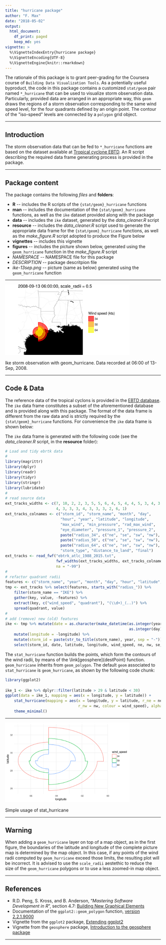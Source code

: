 ```yaml
---
title: "hurricane package"
author: "F. Max"
date: "2018-05-02"
output: 
  html_document:
    df_print: paged
    keep_md: yes
vignette: >
  %\VignetteIndexEntry{hurricane package}
  %\VignetteEncoding{UTF-8}
  %\VignetteEngine{knitr::rmarkdown}
---
```




The rationale of this package is to grant peer-grading for the Coursera course of `Building Data Visualization Tools`. As a potentially useful byproduct, the code in this package contains a customized `stat/geom` pair named `*_hurricane` that can be used to visualize storm observation data. Particularly, provided data are arranged in an appropriate way, this `geom` draws the regions of a storm observation corresponding to the same wind speed level, for the four quadrants defined by an origin point. The contour of the "iso-speed" levels are connected by a `polygon` grid object.

***
## Introduction

The storm observation data that can be fed to `*_hurricane` functions are based on the dataset available at [Tropical cyclone EBTD](http://rammb.cira.colostate.edu/research/tropical_cyclones/tc_extended_best_track_dataset/). An R script describing the required data frame generating process is provided in the package. 

***
## Package content

The package contains the following *files* and **folders**:

- **R** -- includes the R scripts of the `{stat/geom}_hurricane` functions
- **man** -- includes the documentation of the `{stat/geom}_hurricane` functions, as well as the `ike` dataset provided along with the package
- **data** -- includes the `ike` dataset, generated by the *data_cleaner.R* script
- **resource** -- includes the *data_cleaner.R* script used to generate the appropriate data frame for the `{stat/geom}_hurricane` functions, as well as the *make_figure.R* script adopted to produce the Figure below
- **vignettes** -- includes this vignette
- **figures** -- includes the picture shown below, generated using the `geom_hurricane` function in the *make_figure.R* script
- *NAMESPACE* -- NAMESPACE file for this package
- *DESCRIPTION* -- package descritpion file
- *ike-13sep.png* -- picture (same as below) generated using the `geom_hurricane` function

***
<div class="figure">
<img src="../figures/ike-13sep.png" alt="Ike storm observation with geom_hurricane. Data recorded at 06:00 of 13-Sep, 2008." width="80%" />
<p class="caption">Ike storm observation with geom_hurricane. Data recorded at 06:00 of 13-Sep, 2008.</p>
</div>

***
## Code & Data

The reference data of the tropical cyclons is provided in the [EBTD database](http://rammb.cira.colostate.edu/research/tropical_cyclones/tc_extended_best_track_dataset/). The `ike` data frame constitutes a subset of the aforementioned database and is provided along with this package. The format of the data frame is different from the raw data and is strictly required by the `{stat/geom}_hurricane` functions. For convenience the `ike` data frame is shown below:





<div data-pagedtable="false">
  <script data-pagedtable-source type="application/json">
{"columns":[{"label":["storm_id"],"name":[1],"type":["chr"],"align":["left"]},{"label":["date"],"name":[2],"type":["chr"],"align":["left"]},{"label":["latitude"],"name":[3],"type":["dbl"],"align":["right"]},{"label":["longitude"],"name":[4],"type":["dbl"],"align":["right"]},{"label":["wind_speed"],"name":[5],"type":["chr"],"align":["left"]},{"label":["ne"],"name":[6],"type":["int"],"align":["right"]},{"label":["nw"],"name":[7],"type":["int"],"align":["right"]},{"label":["se"],"name":[8],"type":["int"],"align":["right"]},{"label":["sw"],"name":[9],"type":["int"],"align":["right"]}],"data":[{"1":"Ike-2008","2":"2008-09-01 06:00:00","3":"17.2","4":"-37.0","5":"34","6":"0","7":"0","8":"0","9":"0"},{"1":"Ike-2008","2":"2008-09-01 06:00:00","3":"17.2","4":"-37.0","5":"50","6":"0","7":"0","8":"0","9":"0"},{"1":"Ike-2008","2":"2008-09-01 06:00:00","3":"17.2","4":"-37.0","5":"64","6":"0","7":"0","8":"0","9":"0"},{"1":"Ike-2008","2":"2008-09-01 12:00:00","3":"17.3","4":"-38.4","5":"34","6":"120","7":"60","8":"75","9":"0"},{"1":"Ike-2008","2":"2008-09-01 12:00:00","3":"17.3","4":"-38.4","5":"50","6":"0","7":"0","8":"0","9":"0"},{"1":"Ike-2008","2":"2008-09-01 12:00:00","3":"17.3","4":"-38.4","5":"64","6":"0","7":"0","8":"0","9":"0"},{"1":"Ike-2008","2":"2008-09-01 18:00:00","3":"17.5","4":"-39.9","5":"34","6":"130","7":"75","8":"110","9":"0"},{"1":"Ike-2008","2":"2008-09-01 18:00:00","3":"17.5","4":"-39.9","5":"50","6":"0","7":"0","8":"0","9":"0"},{"1":"Ike-2008","2":"2008-09-01 18:00:00","3":"17.5","4":"-39.9","5":"64","6":"0","7":"0","8":"0","9":"0"},{"1":"Ike-2008","2":"2008-09-02 00:00:00","3":"17.8","4":"-41.3","5":"34","6":"140","7":"90","8":"120","9":"0"},{"1":"Ike-2008","2":"2008-09-02 00:00:00","3":"17.8","4":"-41.3","5":"50","6":"0","7":"0","8":"0","9":"0"},{"1":"Ike-2008","2":"2008-09-02 00:00:00","3":"17.8","4":"-41.3","5":"64","6":"0","7":"0","8":"0","9":"0"},{"1":"Ike-2008","2":"2008-09-02 06:00:00","3":"18.2","4":"-42.8","5":"34","6":"145","7":"120","8":"120","9":"0"},{"1":"Ike-2008","2":"2008-09-02 06:00:00","3":"18.2","4":"-42.8","5":"50","6":"0","7":"0","8":"0","9":"0"},{"1":"Ike-2008","2":"2008-09-02 06:00:00","3":"18.2","4":"-42.8","5":"64","6":"0","7":"0","8":"0","9":"0"},{"1":"Ike-2008","2":"2008-09-02 12:00:00","3":"18.7","4":"-44.3","5":"34","6":"150","7":"120","8":"120","9":"0"},{"1":"Ike-2008","2":"2008-09-02 12:00:00","3":"18.7","4":"-44.3","5":"50","6":"90","7":"0","8":"0","9":"0"},{"1":"Ike-2008","2":"2008-09-02 12:00:00","3":"18.7","4":"-44.3","5":"64","6":"0","7":"0","8":"0","9":"0"},{"1":"Ike-2008","2":"2008-09-02 18:00:00","3":"19.3","4":"-45.8","5":"34","6":"150","7":"120","8":"120","9":"45"},{"1":"Ike-2008","2":"2008-09-02 18:00:00","3":"19.3","4":"-45.8","5":"50","6":"90","7":"0","8":"0","9":"0"},{"1":"Ike-2008","2":"2008-09-02 18:00:00","3":"19.3","4":"-45.8","5":"64","6":"0","7":"0","8":"0","9":"0"},{"1":"Ike-2008","2":"2008-09-03 00:00:00","3":"19.8","4":"-47.3","5":"34","6":"150","7":"120","8":"115","9":"45"},{"1":"Ike-2008","2":"2008-09-03 00:00:00","3":"19.8","4":"-47.3","5":"50","6":"75","7":"30","8":"0","9":"0"},{"1":"Ike-2008","2":"2008-09-03 00:00:00","3":"19.8","4":"-47.3","5":"64","6":"0","7":"0","8":"0","9":"0"},{"1":"Ike-2008","2":"2008-09-03 06:00:00","3":"20.2","4":"-48.8","5":"34","6":"145","7":"120","8":"110","9":"45"},{"1":"Ike-2008","2":"2008-09-03 06:00:00","3":"20.2","4":"-48.8","5":"50","6":"75","7":"30","8":"0","9":"0"},{"1":"Ike-2008","2":"2008-09-03 06:00:00","3":"20.2","4":"-48.8","5":"64","6":"0","7":"0","8":"0","9":"0"},{"1":"Ike-2008","2":"2008-09-03 12:00:00","3":"20.6","4":"-50.3","5":"34","6":"135","7":"120","8":"105","9":"50"},{"1":"Ike-2008","2":"2008-09-03 12:00:00","3":"20.6","4":"-50.3","5":"50","6":"75","7":"40","8":"0","9":"0"},{"1":"Ike-2008","2":"2008-09-03 12:00:00","3":"20.6","4":"-50.3","5":"64","6":"0","7":"0","8":"0","9":"0"},{"1":"Ike-2008","2":"2008-09-03 18:00:00","3":"21.1","4":"-51.9","5":"34","6":"130","7":"120","8":"100","9":"60"},{"1":"Ike-2008","2":"2008-09-03 18:00:00","3":"21.1","4":"-51.9","5":"50","6":"75","7":"50","8":"50","9":"30"},{"1":"Ike-2008","2":"2008-09-03 18:00:00","3":"21.1","4":"-51.9","5":"64","6":"30","7":"0","8":"0","9":"0"},{"1":"Ike-2008","2":"2008-09-04 00:00:00","3":"21.8","4":"-53.5","5":"34","6":"120","7":"120","8":"100","9":"75"},{"1":"Ike-2008","2":"2008-09-04 00:00:00","3":"21.8","4":"-53.5","5":"50","6":"75","7":"50","8":"50","9":"40"},{"1":"Ike-2008","2":"2008-09-04 00:00:00","3":"21.8","4":"-53.5","5":"64","6":"30","7":"25","8":"25","9":"20"},{"1":"Ike-2008","2":"2008-09-04 06:00:00","3":"22.4","4":"-55.0","5":"34","6":"115","7":"120","8":"100","9":"90"},{"1":"Ike-2008","2":"2008-09-04 06:00:00","3":"22.4","4":"-55.0","5":"50","6":"75","7":"60","8":"50","9":"40"},{"1":"Ike-2008","2":"2008-09-04 06:00:00","3":"22.4","4":"-55.0","5":"64","6":"30","7":"25","8":"25","9":"20"},{"1":"Ike-2008","2":"2008-09-04 12:00:00","3":"23.0","4":"-56.4","5":"34","6":"110","7":"90","8":"95","9":"90"},{"1":"Ike-2008","2":"2008-09-04 12:00:00","3":"23.0","4":"-56.4","5":"50","6":"60","7":"50","8":"55","9":"40"},{"1":"Ike-2008","2":"2008-09-04 12:00:00","3":"23.0","4":"-56.4","5":"64","6":"40","7":"30","8":"30","9":"25"},{"1":"Ike-2008","2":"2008-09-04 18:00:00","3":"23.4","4":"-57.7","5":"34","6":"105","7":"85","8":"95","9":"90"},{"1":"Ike-2008","2":"2008-09-04 18:00:00","3":"23.4","4":"-57.7","5":"50","6":"60","7":"50","8":"55","9":"40"},{"1":"Ike-2008","2":"2008-09-04 18:00:00","3":"23.4","4":"-57.7","5":"64","6":"40","7":"30","8":"30","9":"25"},{"1":"Ike-2008","2":"2008-09-05 00:00:00","3":"23.6","4":"-59.0","5":"34","6":"105","7":"80","8":"95","9":"90"},{"1":"Ike-2008","2":"2008-09-05 00:00:00","3":"23.6","4":"-59.0","5":"50","6":"50","7":"50","8":"50","9":"40"},{"1":"Ike-2008","2":"2008-09-05 00:00:00","3":"23.6","4":"-59.0","5":"64","6":"40","7":"30","8":"30","9":"25"},{"1":"Ike-2008","2":"2008-09-05 06:00:00","3":"23.6","4":"-60.4","5":"34","6":"105","7":"85","8":"90","9":"90"},{"1":"Ike-2008","2":"2008-09-05 06:00:00","3":"23.6","4":"-60.4","5":"50","6":"50","7":"50","8":"50","9":"45"},{"1":"Ike-2008","2":"2008-09-05 06:00:00","3":"23.6","4":"-60.4","5":"64","6":"40","7":"30","8":"30","9":"30"},{"1":"Ike-2008","2":"2008-09-05 12:00:00","3":"23.5","4":"-61.9","5":"34","6":"105","7":"90","8":"90","9":"90"},{"1":"Ike-2008","2":"2008-09-05 12:00:00","3":"23.5","4":"-61.9","5":"50","6":"50","7":"50","8":"50","9":"45"},{"1":"Ike-2008","2":"2008-09-05 12:00:00","3":"23.5","4":"-61.9","5":"64","6":"40","7":"30","8":"30","9":"30"},{"1":"Ike-2008","2":"2008-09-05 18:00:00","3":"23.2","4":"-63.4","5":"34","6":"105","7":"105","8":"90","9":"90"},{"1":"Ike-2008","2":"2008-09-05 18:00:00","3":"23.2","4":"-63.4","5":"50","6":"50","7":"50","8":"50","9":"45"},{"1":"Ike-2008","2":"2008-09-05 18:00:00","3":"23.2","4":"-63.4","5":"64","6":"40","7":"35","8":"35","9":"30"},{"1":"Ike-2008","2":"2008-09-06 00:00:00","3":"22.8","4":"-64.9","5":"34","6":"105","7":"110","8":"90","9":"90"},{"1":"Ike-2008","2":"2008-09-06 00:00:00","3":"22.8","4":"-64.9","5":"50","6":"50","7":"50","8":"50","9":"45"},{"1":"Ike-2008","2":"2008-09-06 00:00:00","3":"22.8","4":"-64.9","5":"64","6":"40","7":"35","8":"35","9":"30"},{"1":"Ike-2008","2":"2008-09-06 06:00:00","3":"22.4","4":"-66.3","5":"34","6":"105","7":"115","8":"90","9":"90"},{"1":"Ike-2008","2":"2008-09-06 06:00:00","3":"22.4","4":"-66.3","5":"50","6":"60","7":"50","8":"50","9":"45"},{"1":"Ike-2008","2":"2008-09-06 06:00:00","3":"22.4","4":"-66.3","5":"64","6":"40","7":"35","8":"35","9":"30"},{"1":"Ike-2008","2":"2008-09-06 12:00:00","3":"21.9","4":"-67.7","5":"34","6":"110","7":"120","8":"90","9":"90"},{"1":"Ike-2008","2":"2008-09-06 12:00:00","3":"21.9","4":"-67.7","5":"50","6":"60","7":"50","8":"60","9":"45"},{"1":"Ike-2008","2":"2008-09-06 12:00:00","3":"21.9","4":"-67.7","5":"64","6":"40","7":"35","8":"35","9":"30"},{"1":"Ike-2008","2":"2008-09-06 18:00:00","3":"21.5","4":"-69.0","5":"34","6":"115","7":"125","8":"95","9":"100"},{"1":"Ike-2008","2":"2008-09-06 18:00:00","3":"21.5","4":"-69.0","5":"50","6":"60","7":"60","8":"70","9":"45"},{"1":"Ike-2008","2":"2008-09-06 18:00:00","3":"21.5","4":"-69.0","5":"64","6":"40","7":"35","8":"35","9":"30"},{"1":"Ike-2008","2":"2008-09-07 00:00:00","3":"21.2","4":"-70.3","5":"34","6":"120","7":"125","8":"100","9":"100"},{"1":"Ike-2008","2":"2008-09-07 00:00:00","3":"21.2","4":"-70.3","5":"50","6":"75","7":"60","8":"75","9":"50"},{"1":"Ike-2008","2":"2008-09-07 00:00:00","3":"21.2","4":"-70.3","5":"64","6":"40","7":"35","8":"40","9":"30"},{"1":"Ike-2008","2":"2008-09-07 06:00:00","3":"21.1","4":"-71.6","5":"34","6":"130","7":"125","8":"110","9":"100"},{"1":"Ike-2008","2":"2008-09-07 06:00:00","3":"21.1","4":"-71.6","5":"50","6":"75","7":"75","8":"75","9":"50"},{"1":"Ike-2008","2":"2008-09-07 06:00:00","3":"21.1","4":"-71.6","5":"64","6":"40","7":"40","8":"40","9":"30"},{"1":"Ike-2008","2":"2008-09-07 12:00:00","3":"21.0","4":"-72.8","5":"34","6":"140","7":"125","8":"120","9":"100"},{"1":"Ike-2008","2":"2008-09-07 12:00:00","3":"21.0","4":"-72.8","5":"50","6":"90","7":"75","8":"75","9":"50"},{"1":"Ike-2008","2":"2008-09-07 12:00:00","3":"21.0","4":"-72.8","5":"64","6":"50","7":"50","8":"40","9":"30"},{"1":"Ike-2008","2":"2008-09-07 18:00:00","3":"21.0","4":"-74.0","5":"34","6":"145","7":"125","8":"125","9":"100"},{"1":"Ike-2008","2":"2008-09-07 18:00:00","3":"21.0","4":"-74.0","5":"50","6":"90","7":"75","8":"90","9":"50"},{"1":"Ike-2008","2":"2008-09-07 18:00:00","3":"21.0","4":"-74.0","5":"64","6":"50","7":"50","8":"40","9":"30"},{"1":"Ike-2008","2":"2008-09-08 00:00:00","3":"21.1","4":"-75.2","5":"34","6":"150","7":"125","8":"140","9":"100"},{"1":"Ike-2008","2":"2008-09-08 00:00:00","3":"21.1","4":"-75.2","5":"50","6":"90","7":"75","8":"105","9":"50"},{"1":"Ike-2008","2":"2008-09-08 00:00:00","3":"21.1","4":"-75.2","5":"64","6":"50","7":"50","8":"40","9":"30"},{"1":"Ike-2008","2":"2008-09-08 06:00:00","3":"21.1","4":"-76.5","5":"34","6":"155","7":"125","8":"175","9":"100"},{"1":"Ike-2008","2":"2008-09-08 06:00:00","3":"21.1","4":"-76.5","5":"50","6":"90","7":"75","8":"120","9":"50"},{"1":"Ike-2008","2":"2008-09-08 06:00:00","3":"21.1","4":"-76.5","5":"64","6":"50","7":"50","8":"40","9":"30"},{"1":"Ike-2008","2":"2008-09-08 12:00:00","3":"21.1","4":"-77.8","5":"34","6":"155","7":"125","8":"180","9":"100"},{"1":"Ike-2008","2":"2008-09-08 12:00:00","3":"21.1","4":"-77.8","5":"50","6":"90","7":"60","8":"120","9":"50"},{"1":"Ike-2008","2":"2008-09-08 12:00:00","3":"21.1","4":"-77.8","5":"64","6":"40","7":"45","8":"40","9":"30"},{"1":"Ike-2008","2":"2008-09-08 18:00:00","3":"21.2","4":"-79.1","5":"34","6":"155","7":"125","8":"180","9":"100"},{"1":"Ike-2008","2":"2008-09-08 18:00:00","3":"21.2","4":"-79.1","5":"50","6":"90","7":"45","8":"120","9":"30"},{"1":"Ike-2008","2":"2008-09-08 18:00:00","3":"21.2","4":"-79.1","5":"64","6":"30","7":"30","8":"30","9":"0"},{"1":"Ike-2008","2":"2008-09-09 00:00:00","3":"21.5","4":"-80.3","5":"34","6":"155","7":"150","8":"180","9":"100"},{"1":"Ike-2008","2":"2008-09-09 00:00:00","3":"21.5","4":"-80.3","5":"50","6":"90","7":"60","8":"90","9":"30"},{"1":"Ike-2008","2":"2008-09-09 00:00:00","3":"21.5","4":"-80.3","5":"64","6":"30","7":"30","8":"30","9":"0"},{"1":"Ike-2008","2":"2008-09-09 06:00:00","3":"22.0","4":"-81.4","5":"34","6":"155","7":"170","8":"160","9":"100"},{"1":"Ike-2008","2":"2008-09-09 06:00:00","3":"22.0","4":"-81.4","5":"50","6":"90","7":"75","8":"75","9":"30"},{"1":"Ike-2008","2":"2008-09-09 06:00:00","3":"22.0","4":"-81.4","5":"64","6":"30","7":"30","8":"30","9":"0"},{"1":"Ike-2008","2":"2008-09-09 12:00:00","3":"22.4","4":"-82.4","5":"34","6":"155","7":"170","8":"155","9":"100"},{"1":"Ike-2008","2":"2008-09-09 12:00:00","3":"22.4","4":"-82.4","5":"50","6":"90","7":"90","8":"75","9":"30"},{"1":"Ike-2008","2":"2008-09-09 12:00:00","3":"22.4","4":"-82.4","5":"64","6":"30","7":"30","8":"0","9":"0"},{"1":"Ike-2008","2":"2008-09-09 18:00:00","3":"22.7","4":"-83.3","5":"34","6":"155","7":"170","8":"150","9":"105"},{"1":"Ike-2008","2":"2008-09-09 18:00:00","3":"22.7","4":"-83.3","5":"50","6":"100","7":"90","8":"75","9":"30"},{"1":"Ike-2008","2":"2008-09-09 18:00:00","3":"22.7","4":"-83.3","5":"64","6":"20","7":"30","8":"0","9":"0"},{"1":"Ike-2008","2":"2008-09-10 00:00:00","3":"23.1","4":"-84.0","5":"34","6":"160","7":"180","8":"150","9":"110"},{"1":"Ike-2008","2":"2008-09-10 00:00:00","3":"23.1","4":"-84.0","5":"50","6":"100","7":"90","8":"75","9":"30"},{"1":"Ike-2008","2":"2008-09-10 00:00:00","3":"23.1","4":"-84.0","5":"64","6":"30","7":"20","8":"0","9":"0"},{"1":"Ike-2008","2":"2008-09-10 06:00:00","3":"23.4","4":"-84.6","5":"34","6":"170","7":"180","8":"150","9":"115"},{"1":"Ike-2008","2":"2008-09-10 06:00:00","3":"23.4","4":"-84.6","5":"50","6":"110","7":"90","8":"75","9":"45"},{"1":"Ike-2008","2":"2008-09-10 06:00:00","3":"23.4","4":"-84.6","5":"64","6":"45","7":"20","8":"0","9":"0"},{"1":"Ike-2008","2":"2008-09-10 12:00:00","3":"23.8","4":"-85.2","5":"34","6":"180","7":"180","8":"155","9":"120"},{"1":"Ike-2008","2":"2008-09-10 12:00:00","3":"23.8","4":"-85.2","5":"50","6":"120","7":"100","8":"80","9":"60"},{"1":"Ike-2008","2":"2008-09-10 12:00:00","3":"23.8","4":"-85.2","5":"64","6":"75","7":"45","8":"20","9":"15"},{"1":"Ike-2008","2":"2008-09-10 18:00:00","3":"24.2","4":"-85.8","5":"34","6":"195","7":"180","8":"160","9":"120"},{"1":"Ike-2008","2":"2008-09-10 18:00:00","3":"24.2","4":"-85.8","5":"50","6":"130","7":"110","8":"90","9":"75"},{"1":"Ike-2008","2":"2008-09-10 18:00:00","3":"24.2","4":"-85.8","5":"64","6":"90","7":"60","8":"40","9":"30"},{"1":"Ike-2008","2":"2008-09-11 00:00:00","3":"24.7","4":"-86.4","5":"34","6":"210","7":"180","8":"170","9":"120"},{"1":"Ike-2008","2":"2008-09-11 00:00:00","3":"24.7","4":"-86.4","5":"50","6":"140","7":"125","8":"105","9":"90"},{"1":"Ike-2008","2":"2008-09-11 00:00:00","3":"24.7","4":"-86.4","5":"64","6":"100","7":"75","8":"60","9":"30"},{"1":"Ike-2008","2":"2008-09-11 06:00:00","3":"25.1","4":"-87.1","5":"34","6":"220","7":"180","8":"190","9":"130"},{"1":"Ike-2008","2":"2008-09-11 06:00:00","3":"25.1","4":"-87.1","5":"50","6":"150","7":"140","8":"120","9":"90"},{"1":"Ike-2008","2":"2008-09-11 06:00:00","3":"25.1","4":"-87.1","5":"64","6":"100","7":"75","8":"75","9":"30"},{"1":"Ike-2008","2":"2008-09-11 12:00:00","3":"25.5","4":"-88.0","5":"34","6":"230","7":"180","8":"240","9":"150"},{"1":"Ike-2008","2":"2008-09-11 12:00:00","3":"25.5","4":"-88.0","5":"50","6":"150","7":"140","8":"135","9":"90"},{"1":"Ike-2008","2":"2008-09-11 12:00:00","3":"25.5","4":"-88.0","5":"64","6":"100","7":"60","8":"75","9":"30"},{"1":"Ike-2008","2":"2008-09-11 18:00:00","3":"25.8","4":"-88.9","5":"34","6":"240","7":"180","8":"240","9":"150"},{"1":"Ike-2008","2":"2008-09-11 18:00:00","3":"25.8","4":"-88.9","5":"50","6":"150","7":"140","8":"150","9":"90"},{"1":"Ike-2008","2":"2008-09-11 18:00:00","3":"25.8","4":"-88.9","5":"64","6":"100","7":"60","8":"75","9":"30"},{"1":"Ike-2008","2":"2008-09-12 00:00:00","3":"26.1","4":"-90.0","5":"34","6":"240","7":"180","8":"230","9":"150"},{"1":"Ike-2008","2":"2008-09-12 00:00:00","3":"26.1","4":"-90.0","5":"50","6":"150","7":"140","8":"150","9":"100"},{"1":"Ike-2008","2":"2008-09-12 00:00:00","3":"26.1","4":"-90.0","5":"64","6":"100","7":"60","8":"75","9":"60"},{"1":"Ike-2008","2":"2008-09-12 06:00:00","3":"26.4","4":"-91.1","5":"34","6":"240","7":"180","8":"215","9":"150"},{"1":"Ike-2008","2":"2008-09-12 06:00:00","3":"26.4","4":"-91.1","5":"50","6":"150","7":"140","8":"150","9":"100"},{"1":"Ike-2008","2":"2008-09-12 06:00:00","3":"26.4","4":"-91.1","5":"64","6":"105","7":"60","8":"75","9":"60"},{"1":"Ike-2008","2":"2008-09-12 12:00:00","3":"26.9","4":"-92.2","5":"34","6":"240","7":"180","8":"210","9":"150"},{"1":"Ike-2008","2":"2008-09-12 12:00:00","3":"26.9","4":"-92.2","5":"50","6":"150","7":"140","8":"150","9":"100"},{"1":"Ike-2008","2":"2008-09-12 12:00:00","3":"26.9","4":"-92.2","5":"64","6":"105","7":"60","8":"75","9":"60"},{"1":"Ike-2008","2":"2008-09-12 18:00:00","3":"27.5","4":"-93.2","5":"34","6":"240","7":"175","8":"205","9":"150"},{"1":"Ike-2008","2":"2008-09-12 18:00:00","3":"27.5","4":"-93.2","5":"50","6":"150","7":"105","8":"150","9":"90"},{"1":"Ike-2008","2":"2008-09-12 18:00:00","3":"27.5","4":"-93.2","5":"64","6":"105","7":"75","8":"90","9":"60"},{"1":"Ike-2008","2":"2008-09-13 00:00:00","3":"28.3","4":"-94.0","5":"34","6":"240","7":"170","8":"200","9":"150"},{"1":"Ike-2008","2":"2008-09-13 00:00:00","3":"28.3","4":"-94.0","5":"50","6":"150","7":"90","8":"160","9":"80"},{"1":"Ike-2008","2":"2008-09-13 00:00:00","3":"28.3","4":"-94.0","5":"64","6":"110","7":"75","8":"90","9":"60"},{"1":"Ike-2008","2":"2008-09-13 06:00:00","3":"29.1","4":"-94.6","5":"34","6":"225","7":"125","8":"200","9":"125"},{"1":"Ike-2008","2":"2008-09-13 06:00:00","3":"29.1","4":"-94.6","5":"50","6":"150","7":"75","8":"160","9":"80"},{"1":"Ike-2008","2":"2008-09-13 06:00:00","3":"29.1","4":"-94.6","5":"64","6":"110","7":"45","8":"90","9":"55"},{"1":"Ike-2008","2":"2008-09-13 12:00:00","3":"30.3","4":"-95.2","5":"34","6":"125","7":"60","8":"180","9":"125"},{"1":"Ike-2008","2":"2008-09-13 12:00:00","3":"30.3","4":"-95.2","5":"50","6":"75","7":"45","8":"90","9":"60"},{"1":"Ike-2008","2":"2008-09-13 12:00:00","3":"30.3","4":"-95.2","5":"64","6":"50","7":"20","8":"45","9":"30"},{"1":"Ike-2008","2":"2008-09-13 18:00:00","3":"31.7","4":"-95.3","5":"34","6":"75","7":"40","8":"150","9":"60"},{"1":"Ike-2008","2":"2008-09-13 18:00:00","3":"31.7","4":"-95.3","5":"50","6":"40","7":"0","8":"45","9":"0"},{"1":"Ike-2008","2":"2008-09-13 18:00:00","3":"31.7","4":"-95.3","5":"64","6":"0","7":"0","8":"0","9":"0"},{"1":"Ike-2008","2":"2008-09-14 00:00:00","3":"33.5","4":"-94.9","5":"34","6":"60","7":"0","8":"90","9":"0"},{"1":"Ike-2008","2":"2008-09-14 00:00:00","3":"33.5","4":"-94.9","5":"50","6":"0","7":"0","8":"0","9":"0"},{"1":"Ike-2008","2":"2008-09-14 00:00:00","3":"33.5","4":"-94.9","5":"64","6":"0","7":"0","8":"0","9":"0"},{"1":"Ike-2008","2":"2008-09-14 06:00:00","3":"35.5","4":"-93.7","5":"34","6":"45","7":"0","8":"90","9":"20"},{"1":"Ike-2008","2":"2008-09-14 06:00:00","3":"35.5","4":"-93.7","5":"50","6":"0","7":"0","8":"0","9":"0"},{"1":"Ike-2008","2":"2008-09-14 06:00:00","3":"35.5","4":"-93.7","5":"64","6":"0","7":"0","8":"0","9":"0"},{"1":"Ike-2008","2":"2008-09-14 12:00:00","3":"37.6","4":"-91.0","5":"34","6":"0","7":"0","8":"90","9":"40"},{"1":"Ike-2008","2":"2008-09-14 12:00:00","3":"37.6","4":"-91.0","5":"50","6":"0","7":"0","8":"0","9":"0"},{"1":"Ike-2008","2":"2008-09-14 12:00:00","3":"37.6","4":"-91.0","5":"64","6":"0","7":"0","8":"0","9":"0"},{"1":"Ike-2008","2":"2008-09-14 18:00:00","3":"40.3","4":"-87.2","5":"34","6":"0","7":"0","8":"180","9":"150"},{"1":"Ike-2008","2":"2008-09-14 18:00:00","3":"40.3","4":"-87.2","5":"50","6":"0","7":"0","8":"160","9":"0"},{"1":"Ike-2008","2":"2008-09-14 18:00:00","3":"40.3","4":"-87.2","5":"64","6":"0","7":"0","8":"0","9":"0"},{"1":"Ike-2008","2":"2008-09-15 00:00:00","3":"43.3","4":"-81.5","5":"34","6":"0","7":"0","8":"180","9":"150"},{"1":"Ike-2008","2":"2008-09-15 00:00:00","3":"43.3","4":"-81.5","5":"50","6":"0","7":"0","8":"160","9":"0"},{"1":"Ike-2008","2":"2008-09-15 00:00:00","3":"43.3","4":"-81.5","5":"64","6":"0","7":"0","8":"0","9":"0"},{"1":"Ike-2008","2":"2008-09-15 06:00:00","3":"45.8","4":"-75.3","5":"34","6":"0","7":"0","8":"180","9":"150"},{"1":"Ike-2008","2":"2008-09-15 06:00:00","3":"45.8","4":"-75.3","5":"50","6":"0","7":"0","8":"0","9":"0"},{"1":"Ike-2008","2":"2008-09-15 06:00:00","3":"45.8","4":"-75.3","5":"64","6":"0","7":"0","8":"0","9":"0"},{"1":"Ike-2008","2":"2008-09-15 12:00:00","3":"47.2","4":"-71.1","5":"34","6":"0","7":"0","8":"180","9":"150"},{"1":"Ike-2008","2":"2008-09-15 12:00:00","3":"47.2","4":"-71.1","5":"50","6":"0","7":"0","8":"0","9":"0"},{"1":"Ike-2008","2":"2008-09-15 12:00:00","3":"47.2","4":"-71.1","5":"64","6":"0","7":"0","8":"0","9":"0"}],"options":{"columns":{"min":{},"max":[10]},"rows":{"min":[10],"max":[10]},"pages":{}}}
  </script>
</div>

The `ike` data frame is generated with the following code (see the *data_cleaner.R* script, in the **resource** folder):


```r
# Load and tidy ebrtk data
#
library(magrittr)
library(dplyr)
library(readr)
library(tidyr)
library(stringr)
library(lubridate)
#
# read source data
ext_tracks_widths <- c(7, 10, 2, 2, 3, 5, 5, 6, 4, 5, 4, 4, 5, 3, 4, 3, 3, 3,
                       4, 3, 3, 3, 4, 3, 3, 3, 2, 6, 1)
ext_tracks_colnames <- c("storm_id", "storm_name", "month", "day",
                         "hour", "year", "latitude", "longitude",
                         "max_wind", "min_pressure", "rad_max_wind",
                         "eye_diameter", "pressure_1", "pressure_2",
                         paste("radius_34", c("ne", "se", "sw", "nw"), sep = "_"),
                         paste("radius_50", c("ne", "se", "sw", "nw"), sep = "_"),
                         paste("radius_64", c("ne", "se", "sw", "nw"), sep = "_"),
                         "storm_type", "distance_to_land", "final")
ext_tracks <- read_fwf("ebtrk_atlc_1988_2015.txt",
                       fwf_widths(ext_tracks_widths, ext_tracks_colnames),
                       na = "-99")
#
# refactor quadrant radii
features <- c("storm_name", "year", "month", "day", "hour", "latitude", "longitude")
tmp <- ext_tracks %>% select(features, starts_with("radius_")) %>%
    filter(storm_name == "IKE") %>%
    gather(key, value, -features) %>%
    extract(key, c("wind_speed", "quadrant"), "(\\d+)_(..)") %>%
    spread(quadrant, value)
#
# add (remove) new (old) features
ike <- tmp %>% mutate(date = as.character(make_datetime(as.integer(year), as.integer(month),
                                                        as.integer(day), as.integer(hour)))) %>%
    mutate(longitude = -longitude) %>%
    mutate(storm_id = paste(str_to_title(storm_name), year, sep = "-")) %>%
    select(storm_id, date, latitude, longitude, wind_speed, ne, nw, se, sw)
```

The `stat_hurricane` function builds the points, which form the contours of the wind radii, by means of the \link[geosphere]{destPoint} function. `geom_hurricane` inherits from `geom_polygon`. The default `geom` associated to `stat_hurricane` is `geom_hurricane`, as shown by the following code chunk:


```r
library(ggplot2)

ike_1 <- ike %>% dplyr::filter(latitude > 29 & latitude < 30)
ggplot(data = ike_1, mapping = aes(x = longitude, y = latitude)) +
    stat_hurricane(mapping = aes(x = longitude, y = latitude, r_ne = ne, r_se = se, r_sw = sw,
                                 r_nw = nw, colour = wind_speed), alpha = 0) +
    theme_minimal()
```

***
<div class="figure">
<img src="../figures/ex_stat_hurricane.png" alt="Simple usage of stat_hurricane" width="80%" />
<p class="caption">Simple usage of stat_hurricane</p>
</div>

***
## Warning

When adding a `geom_hurricane` layer on top of a map object, as in the first figure, the boundaries of the latitude and longitude of the complete picture map is determined by the map object. In this case, if any points of the wind radii computed by `geom_hurricane` exceed those limits, the resulting plot will be incorrect. It is advised to use the `scale_radii` aestethic to reduce the size of the `geom_hurricane` polygons or to use a less zoomed-in map object.

***
## References

- R.D. Peng, S. Kross, and B. Anderson, “*Mastering Software Development in R*”, section 4.7: [Building New Graphical Elements](http://rdpeng.github.io/RProgDA/building-new-graphical-elements.html)
- Documentation of the `ggplot2::geom_polygon` function, [version 2.2.1.9000](http://ggplot2.tidyverse.org/reference/geom_polygon.html)
- Vignette from the `ggplot2` package, [Extending ggplot2](https://cran.r-project.org/web/packages/ggplot2/vignettes/extending-ggplot2.html)
- Vignette from the `geosphere` package, [Introduction to the geosphere package](https://cran.r-project.org/web/packages/geosphere/vignettes/geosphere.pdf)

***
